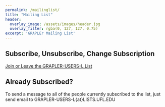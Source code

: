 ```yaml
---
permalink: /mailinglist/
title: "Mailing List"
header:
  overlay_image: /assets/images/header.jpg
  overlay_filter: rgba(0, 127, 127, 0.75)
excerpt: 'GRAPLEr Mailing List'
---
```

## Subscribe, Unsubscribe, Change Subscription
[Join or Leave the GRAPLER-USERS-L List](https://lists.ufl.edu/cgi-bin/wa?SUBED1=IPOP-USERS-L&A=1)

## Already Subscribed?
To send a message to all of the people currently subscribed to the list, just send email to GRAPLER-USERS-L{at}LISTS.UFL.EDU
